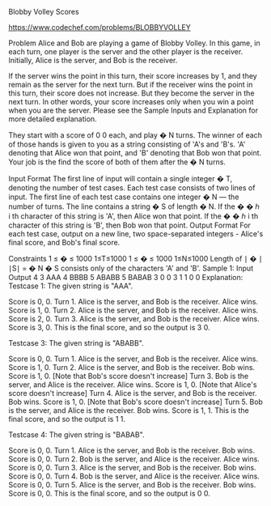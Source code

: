 Blobby Volley Scores

https://www.codechef.com/problems/BLOBBYVOLLEY


Problem
Alice and Bob are playing a game of Blobby Volley. In this game, in each turn, one player is the server and the other player is the receiver. Initially, Alice is the server, and Bob is the receiver.

If the server wins the point in this turn, their score increases by 1, and they remain as the server for the next turn.
But if the receiver wins the point in this turn, their score does not increase. But they become the server in the next turn.
In other words, your score increases only when you win a point when you are the server.
Please see the Sample Inputs and Explanation for more detailed explanation.

They start with a score of 
0
0 each, and play 
�
N turns. The winner of each of those hands is given to you as a string consisting of 'A's and 'B's. 'A' denoting that Alice won that point, and 'B' denoting that Bob won that point. Your job is the find the score of both of them after the 
�
N turns.

Input Format
The first line of input will contain a single integer 
�
T, denoting the number of test cases.
Each test case consists of two lines of input.
The first line of each test case contains one integer 
�
N — the number of turns.
The line contains a string 
�
S of length 
�
N.
If the 
�
�
ℎ
i 
th
  character of this string is 'A', then Alice won that point.
If the 
�
�
ℎ
i 
th
  character of this string is 'B', then Bob won that point.
Output Format
For each test case, output on a new line, two space-separated integers - Alice's final score, and Bob's final score.

Constraints
1
≤
�
≤
1000
1≤T≤1000
1
≤
�
≤
1000
1≤N≤1000
Length of 
∣
�
∣
∣S∣ = 
�
N
�
S consists only of the characters 'A' and 'B'.
Sample 1:
Input
Output
4
3
AAA
4
BBBB
5
ABABB
5
BABAB
3 0
0 3
1 1
0 0
Explanation:
Testcase 1: The given string is "AAA".

Score is 0, 0.
Turn 1. Alice is the server, and Bob is the receiver. Alice wins.
Score is 1, 0.
Turn 2. Alice is the server, and Bob is the receiver. Alice wins.
Score is 2, 0.
Turn 3. Alice is the server, and Bob is the receiver. Alice wins.
Score is 3, 0.
This is the final score, and so the output is 3 0.

Testcase 3: The given string is "ABABB".

Score is 0, 0.
Turn 1. Alice is the server, and Bob is the receiver. Alice wins.
Score is 1, 0.
Turn 2. Alice is the server, and Bob is the receiver. Bob wins.
Score is 1, 0. [Note that Bob's score doesn't increase]
Turn 3. Bob is the server, and Alice is the receiver. Alice wins.
Score is 1, 0. [Note that Alice's score doesn't increase]
Turn 4. Alice is the server, and Bob is the receiver. Bob wins.
Score is 1, 0. [Note that Bob's score doesn't increase]
Turn 5. Bob is the server, and Alice is the receiver. Bob wins.
Score is 1, 1.
This is the final score, and so the output is 1 1.

Testcase 4: The given string is "BABAB".

Score is 0, 0.
Turn 1. Alice is the server, and Bob is the receiver. Bob wins.
Score is 0, 0.
Turn 2. Bob is the server, and Alice is the receiver. Alice wins.
Score is 0, 0.
Turn 3. Alice is the server, and Bob is the receiver. Bob wins.
Score is 0, 0.
Turn 4. Bob is the server, and Alice is the receiver. Alice wins.
Score is 0, 0.
Turn 5. Alice is the server, and Bob is the receiver. Bob wins.
Score is 0, 0.
This is the final score, and so the output is 0 0.
